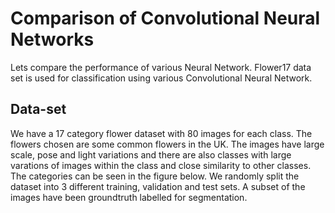 # Comparison of Convolutional Neural Networks 


Lets compare the performance of various Neural Network. Flower17 data set is used for classification using various Convolutional Neural Network. 


## Data-set
We have a 17 category flower dataset with 80 images for each class. The flowers chosen are some common flowers in the UK. The images have large scale, pose and light variations and there are also classes with large varations of images within the class and close similarity to other classes. The categories can be seen in the figure below. We randomly split the dataset into 3 different training, validation and test sets. A subset of the images have been groundtruth labelled for segmentation.



